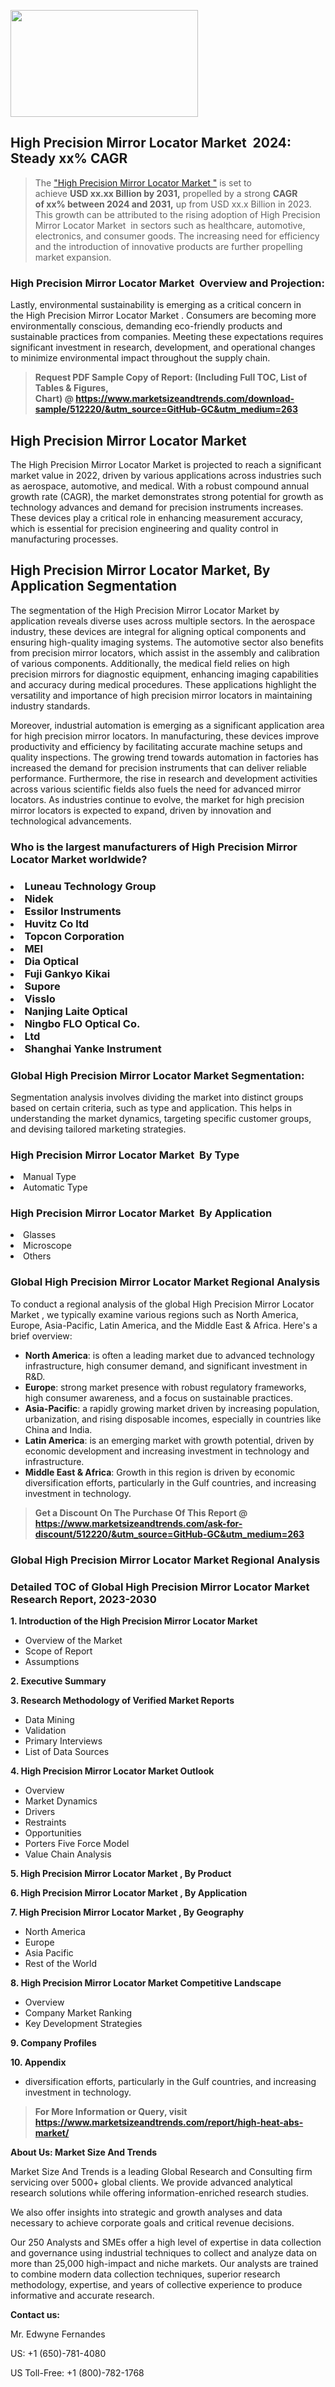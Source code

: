 <p><img class="alignnone size-medium wp-image-20088" src="https://ffe5etoiles.com/wp-content/uploads/2024/12/MST1-300x171.png" alt="" width="300" height="171" /></p><h2 id="ember46" class="ember-view reader-text-block__heading-2">High Precision Mirror Locator Market &nbsp;2024: Steady&nbsp;xx% CAGR</h2><blockquote id="ember47" class="ember-view reader-text-block__blockquote">The&nbsp;<a class="app-aware-link " href="https://www.marketsizeandtrends.com/download-sample/512220/&utm_source=GitHub-GC&utm_medium=263" target="_blank" data-test-app-aware-link="">"High Precision Mirror Locator Market "</a>&nbsp;is set to achieve&nbsp;<strong>USD&nbsp;xx.xx&nbsp;Billion by 2031,</strong>&nbsp;propelled by a strong&nbsp;<strong>CAGR of&nbsp;xx% between 2024 and 2031,</strong>&nbsp;up from USD xx.x Billion in 2023. This growth can be attributed to the rising adoption of&nbsp;High Precision Mirror Locator Market &nbsp;in sectors such as healthcare, automotive, electronics, and consumer goods. The increasing need for efficiency and the introduction of innovative products are further propelling market expansion.</blockquote><h3 id="ember48" class="ember-view reader-text-block__heading-3">High Precision Mirror Locator Market &nbsp;Overview and Projection:</h3><p id="ember49" class="ember-view reader-text-block__paragraph">Lastly, environmental sustainability is emerging as a critical concern in the&nbsp;High Precision Mirror Locator Market . Consumers are becoming more environmentally conscious, demanding eco-friendly products and sustainable practices from companies. Meeting these expectations requires significant investment in research, development, and operational changes to minimize environmental impact throughout the supply chain.</p><blockquote id="ember50" class="ember-view reader-text-block__blockquote"><strong>Request PDF Sample Copy of Report: (Including Full TOC, List of Tables &amp; Figures, Chart)&nbsp;@&nbsp;<strong><a href="https://www.marketsizeandtrends.com/download-sample/512220/&utm_source=GitHub-GC&utm_medium=263" target="_blank">https://www.marketsizeandtrends.com/download-sample/512220/&utm_source=GitHub-GC&utm_medium=263</a></strong></strong></blockquote><h3 class=""> <h2>High Precision Mirror Locator Market</h2><p>The High Precision Mirror Locator Market is projected to reach a significant market value in 2022, driven by various applications across industries such as aerospace, automotive, and medical. With a robust compound annual growth rate (CAGR), the market demonstrates strong potential for growth as technology advances and demand for precision instruments increases. These devices play a critical role in enhancing measurement accuracy, which is essential for precision engineering and quality control in manufacturing processes.</p><h2>High Precision Mirror Locator Market, By Application Segmentation</h2><p>The segmentation of the High Precision Mirror Locator Market by application reveals diverse uses across multiple sectors. In the aerospace industry, these devices are integral for aligning optical components and ensuring high-quality imaging systems. The automotive sector also benefits from precision mirror locators, which assist in the assembly and calibration of various components. Additionally, the medical field relies on high precision mirrors for diagnostic equipment, enhancing imaging capabilities and accuracy during medical procedures. These applications highlight the versatility and importance of high precision mirror locators in maintaining industry standards.</p><p>Moreover, industrial automation is emerging as a significant application area for high precision mirror locators. In manufacturing, these devices improve productivity and efficiency by facilitating accurate machine setups and quality inspections. The growing trend towards automation in factories has increased the demand for precision instruments that can deliver reliable performance. Furthermore, the rise in research and development activities across various scientific fields also fuels the need for advanced mirror locators. As industries continue to evolve, the market for high precision mirror locators is expected to expand, driven by innovation and technological advancements.</p></h3><h3 id="" class="">Who is the largest manufacturers of&nbsp;High Precision Mirror Locator Market worldwide?</h3><h3 class=""></Li><Li>Luneau Technology Group</Li><Li> Nidek</Li><Li> Essilor Instruments</Li><Li> Huvitz Co ltd</Li><Li> Topcon Corporation</Li><Li> MEI</Li><Li> Dia Optical</Li><Li> Fuji Gankyo Kikai</Li><Li> Supore</Li><Li> Visslo</Li><Li> Nanjing Laite Optical</Li><Li> Ningbo FLO Optical Co.</Li><Li>Ltd</Li><Li> Shanghai Yanke Instrument</h3><h3 id="ember53" class="ember-view reader-text-block__heading-3">Global&nbsp;High Precision Mirror Locator Market Segmentation:</h3><p id="ember54" class="ember-view reader-text-block__paragraph">Segmentation analysis involves dividing the market into distinct groups based on certain criteria, such as type and application. This helps in understanding the market dynamics, targeting specific customer groups, and devising tailored marketing strategies.</p><h3 id="" class="">High Precision Mirror Locator Market &nbsp;By Type</h3><p></Li><Li>Manual Type</Li><Li> Automatic Type</p><h3 id="" class="">High Precision Mirror Locator Market &nbsp;By Application</h3><p class=""></Li><Li>Glasses</Li><Li> Microscope</Li><Li> Others</p><h3 id="ember62" class="ember-view reader-text-block__heading-3">Global High Precision Mirror Locator Market Regional Analysis</h3><p id="ember63" class="ember-view reader-text-block__paragraph">To conduct a regional analysis of the global High Precision Mirror Locator Market , we typically examine various regions such as North America, Europe, Asia-Pacific, Latin America, and the Middle East &amp; Africa. Here's a brief overview:</p><ul><li><strong>North America</strong>: is often a leading market due to advanced technology infrastructure, high consumer demand, and significant investment in R&amp;D.</li><li><strong>Europe</strong>: strong market presence with robust regulatory frameworks, high consumer awareness, and a focus on sustainable practices.</li><li><strong>Asia-Pacific</strong>: a rapidly growing market driven by increasing population, urbanization, and rising disposable incomes, especially in countries like China and India.</li><li><strong>Latin America</strong>: is an emerging market with growth potential, driven by economic development and increasing investment in technology and infrastructure.</li><li><strong>Middle East &amp; Africa</strong>: Growth in this region is driven by economic diversification efforts, particularly in the Gulf countries, and increasing investment in technology.</li></ul><blockquote id="ember61" class="ember-view reader-text-block__blockquote"><strong>Get a Discount On The Purchase Of This Report @ <strong><a href="https://html-cleaner.com/" target="">https://www.marketsizeandtrends.com/ask-for-discount/512220/&utm_source=GitHub-GC&utm_medium=263</a></strong></strong></blockquote><h3 id="ember62" class="ember-view reader-text-block__heading-3">Global High Precision Mirror Locator Market Regional Analysis</h3><h3 id="" class="">Detailed TOC of Global High Precision Mirror Locator Market Research Report, 2023-2030</h3><p id="" class=""><strong>1. Introduction of the High Precision Mirror Locator Market </strong></p><ul><li>Overview of the Market</li><li>Scope of Report</li><li>Assumptions</li></ul><p id="" class=""><strong>2. Executive Summary</strong></p><p id="" class=""><strong>3. Research Methodology of Verified Market Reports</strong></p><ul><li>Data Mining</li><li>Validation</li><li>Primary Interviews</li><li>List of Data Sources</li></ul><p id="" class=""><strong>4. High Precision Mirror Locator Market Outlook</strong></p><ul><li>Overview</li><li>Market Dynamics</li><li>Drivers</li><li>Restraints</li><li>Opportunities</li><li>Porters Five Force Model</li><li>Value Chain Analysis</li></ul><p id="" class=""><strong>5. High Precision Mirror Locator Market , By Product</strong></p><p id="" class=""><strong>6. High Precision Mirror Locator Market , By Application</strong></p><p id="" class=""><strong>7. High Precision Mirror Locator Market , By Geography</strong></p><ul><li>North America</li><li>Europe</li><li>Asia Pacific</li><li>Rest of the World</li></ul><p id="" class=""><strong>8. High Precision Mirror Locator Market Competitive Landscape</strong></p><ul><li>Overview</li><li>Company Market Ranking</li><li>Key Development Strategies</li></ul><p id="" class=""><strong>9. Company Profiles</strong></p><p id="" class=""><strong>10. Appendix</strong></p><ul><li>diversification efforts, particularly in the Gulf countries, and increasing investment in technology.</li></ul><blockquote id="ember65" class="ember-view reader-text-block__blockquote"><strong>For More Information or Query, visit <strong><strong><a href="https://html-cleaner.com/" target="">https://www.marketsizeandtrends.com/report/high-heat-abs-market/</a></strong></strong></strong></blockquote><p id="" class=""><strong>About Us: Market Size And Trends</strong></p><p id="" class="">Market Size And Trends is a leading Global Research and Consulting firm servicing over 5000+ global clients. We provide advanced analytical research solutions while offering information-enriched research studies.</p><p id="" class="">We also offer insights into strategic and growth analyses and data necessary to achieve corporate goals and critical revenue decisions.</p><p id="" class="">Our 250 Analysts and SMEs offer a high level of expertise in data collection and governance using industrial techniques to collect and analyze data on more than 25,000 high-impact and niche markets. Our analysts are trained to combine modern data collection techniques, superior research methodology, expertise, and years of collective experience to produce informative and accurate research.</p><p id="" class=""><strong>Contact us:</strong></p><p id="" class="">Mr. Edwyne Fernandes</p><p id="" class="">US: +1 (650)-781-4080</p><p id="" class="">US Toll-Free: +1 (800)-782-1768</p>
